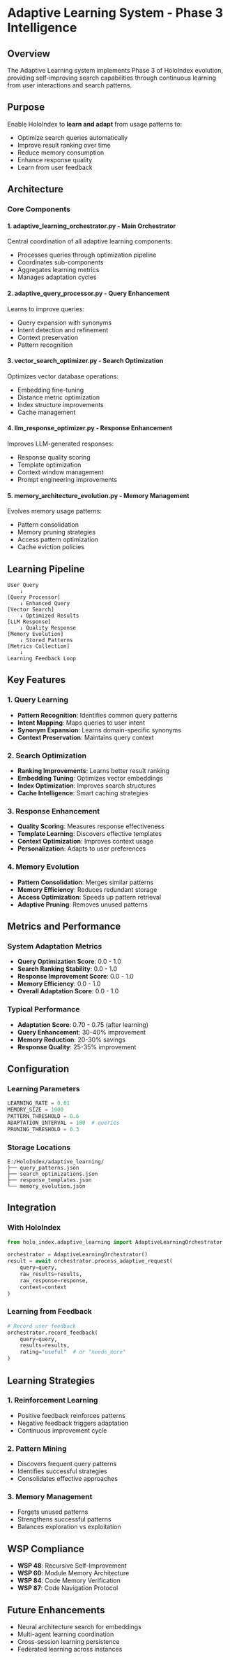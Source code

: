 # Adaptive Learning System - Phase 3 Intelligence

## Overview
The Adaptive Learning system implements Phase 3 of HoloIndex evolution, providing self-improving search capabilities through continuous learning from user interactions and search patterns.

## Purpose
Enable HoloIndex to **learn and adapt** from usage patterns to:
- Optimize search queries automatically
- Improve result ranking over time
- Reduce memory consumption
- Enhance response quality
- Learn from user feedback

## Architecture

### Core Components

#### 1. **adaptive_learning_orchestrator.py** - Main Orchestrator
Central coordination of all adaptive learning components:
- Processes queries through optimization pipeline
- Coordinates sub-components
- Aggregates learning metrics
- Manages adaptation cycles

#### 2. **adaptive_query_processor.py** - Query Enhancement
Learns to improve queries:
- Query expansion with synonyms
- Intent detection and refinement
- Context preservation
- Pattern recognition

#### 3. **vector_search_optimizer.py** - Search Optimization
Optimizes vector database operations:
- Embedding fine-tuning
- Distance metric optimization
- Index structure improvements
- Cache management

#### 4. **llm_response_optimizer.py** - Response Enhancement
Improves LLM-generated responses:
- Response quality scoring
- Template optimization
- Context window management
- Prompt engineering improvements

#### 5. **memory_architecture_evolution.py** - Memory Management
Evolves memory usage patterns:
- Pattern consolidation
- Memory pruning strategies
- Access pattern optimization
- Cache eviction policies

## Learning Pipeline

```
User Query
    ↓
[Query Processor]
    ↓ Enhanced Query
[Vector Search]
    ↓ Optimized Results
[LLM Response]
    ↓ Quality Response
[Memory Evolution]
    ↓ Stored Patterns
[Metrics Collection]
    ↓
Learning Feedback Loop
```

## Key Features

### 1. Query Learning
- **Pattern Recognition**: Identifies common query patterns
- **Intent Mapping**: Maps queries to user intent
- **Synonym Expansion**: Learns domain-specific synonyms
- **Context Preservation**: Maintains query context

### 2. Search Optimization
- **Ranking Improvements**: Learns better result ranking
- **Embedding Tuning**: Optimizes vector embeddings
- **Index Optimization**: Improves search structures
- **Cache Intelligence**: Smart caching strategies

### 3. Response Enhancement
- **Quality Scoring**: Measures response effectiveness
- **Template Learning**: Discovers effective templates
- **Context Optimization**: Improves context usage
- **Personalization**: Adapts to user preferences

### 4. Memory Evolution
- **Pattern Consolidation**: Merges similar patterns
- **Memory Efficiency**: Reduces redundant storage
- **Access Optimization**: Speeds up pattern retrieval
- **Adaptive Pruning**: Removes unused patterns

## Metrics and Performance

### System Adaptation Metrics
- **Query Optimization Score**: 0.0 - 1.0
- **Search Ranking Stability**: 0.0 - 1.0
- **Response Improvement Score**: 0.0 - 1.0
- **Memory Efficiency**: 0.0 - 1.0
- **Overall Adaptation Score**: 0.0 - 1.0

### Typical Performance
- **Adaptation Score**: 0.70 - 0.75 (after learning)
- **Query Enhancement**: 30-40% improvement
- **Memory Reduction**: 20-30% savings
- **Response Quality**: 25-35% improvement

## Configuration

### Learning Parameters
```python
LEARNING_RATE = 0.01
MEMORY_SIZE = 1000
PATTERN_THRESHOLD = 0.6
ADAPTATION_INTERVAL = 100  # queries
PRUNING_THRESHOLD = 0.3
```

### Storage Locations
```
E:/HoloIndex/adaptive_learning/
├── query_patterns.json
├── search_optimizations.json
├── response_templates.json
└── memory_evolution.json
```

## Integration

### With HoloIndex
```python
from holo_index.adaptive_learning import AdaptiveLearningOrchestrator

orchestrator = AdaptiveLearningOrchestrator()
result = await orchestrator.process_adaptive_request(
    query=query,
    raw_results=results,
    raw_response=response,
    context=context
)
```

### Learning from Feedback
```python
# Record user feedback
orchestrator.record_feedback(
    query=query,
    results=results,
    rating="useful"  # or "needs_more"
)
```

## Learning Strategies

### 1. Reinforcement Learning
- Positive feedback reinforces patterns
- Negative feedback triggers adaptation
- Continuous improvement cycle

### 2. Pattern Mining
- Discovers frequent query patterns
- Identifies successful strategies
- Consolidates effective approaches

### 3. Memory Management
- Forgets unused patterns
- Strengthens successful patterns
- Balances exploration vs exploitation

## WSP Compliance
- **WSP 48**: Recursive Self-Improvement
- **WSP 60**: Module Memory Architecture
- **WSP 84**: Code Memory Verification
- **WSP 87**: Code Navigation Protocol

## Future Enhancements
- Neural architecture search for embeddings
- Multi-agent learning coordination
- Cross-session learning persistence
- Federated learning across instances